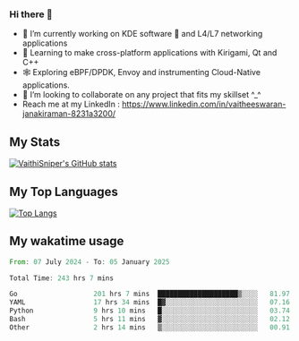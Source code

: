### Hi there 👋

- 🔭 I’m currently working on KDE software 💓 and L4/L7 networking applications 
- 📖 Learning to make cross-platform applications with Kirigami, Qt and C++
- 🕸️ Exploring eBPF/DPDK, Envoy and instrumenting Cloud-Native applications. 
- 👯 I’m looking to collaborate on any project that fits my skillset ^_^
- Reach me at my LinkedIn : https://www.linkedin.com/in/vaitheeswaran-janakiraman-8231a3200/

## My Stats
[![VaithiSniper's GitHub stats](https://github-readme-stats.vercel.app/api?username=VaithiSniper&hide=stars&theme=radical)](https://github.com/anuraghazra/github-readme-stats)

## My Top Languages

[![Top Langs](https://github-readme-stats.vercel.app/api/top-langs/?username=VaithiSniper&layout=compact)](https://github.com/anuraghazra/github-readme-stats)

## My wakatime usage

<!--START_SECTION:waka-->

```rust
From: 07 July 2024 - To: 05 January 2025

Total Time: 243 hrs 7 mins

Go                   201 hrs 7 mins  ████████████████████▒░░░░   81.97 %
YAML                 17 hrs 34 mins  █▓░░░░░░░░░░░░░░░░░░░░░░░   07.16 %
Python               9 hrs 10 mins   █░░░░░░░░░░░░░░░░░░░░░░░░   03.74 %
Bash                 5 hrs 11 mins   ▓░░░░░░░░░░░░░░░░░░░░░░░░   02.12 %
Other                2 hrs 14 mins   ▒░░░░░░░░░░░░░░░░░░░░░░░░   00.91 %
```

<!--END_SECTION:waka-->
